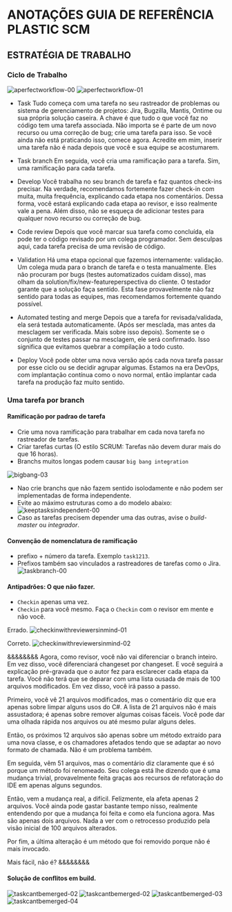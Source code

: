 # ANOTAÇÕES GUIA DE REFERÊNCIA PLASTIC SCM

## ESTRATÉGIA DE TRABALHO

### Ciclo de Trabalho

![aperfectworkflow-00](https://github.com/user-attachments/assets/8a91a344-55f8-405f-991b-b3b014fa94ac)
![aperfectworkflow-01](https://github.com/user-attachments/assets/2478cdbd-d458-4fbb-9610-49668a1b60ca)

*   Task
Tudo começa com uma tarefa no seu rastreador de problemas ou sistema de gerenciamento de projetos: Jira, Bugzilla, Mantis, Ontime ou sua própria solução caseira. A chave é que tudo o que você faz no código tem uma tarefa associada. Não importa se é parte de um novo recurso ou uma correção de bug; crie uma tarefa para isso. Se você ainda não está praticando isso, comece agora. Acredite em mim, inserir uma tarefa não é nada depois que você e sua equipe se acostumarem.

*   Task branch
Em seguida, você cria uma ramificação para a tarefa. Sim, uma ramificação para cada tarefa.

*   Develop
Você trabalha no seu branch de tarefa e faz quantos check-ins precisar. Na verdade, recomendamos fortemente fazer check-in com muita, muita frequência, explicando cada etapa nos comentários. Dessa forma, você estará explicando cada etapa ao revisor, e isso realmente vale a pena. Além disso, não se esqueça de adicionar testes para qualquer novo recurso ou correção de bug.

*   Code review
Depois que você marcar sua tarefa como concluída, ela pode ter o código revisado por um colega programador. Sem desculpas aqui, cada tarefa precisa de uma revisão de código.

*   Validation
Há uma etapa opcional que fazemos internamente: validação. Um colega muda para o branch de tarefa e o testa manualmente. Eles não procuram por bugs (testes automatizados cuidam disso), mas olham da solution/fix/new-featureperspectiva do cliente. O testador garante que a solução faça sentido. Esta fase provavelmente não faz sentido para todas as equipes, mas recomendamos fortemente quando possível.

*   Automated testing and merge
Depois que a tarefa for revisada/validada, ela será testada automaticamente. (Após ser mesclada, mas antes da mesclagem ser verificada. Mais sobre isso depois). Somente se o conjunto de testes passar na mesclagem, ele será confirmado. Isso significa que evitamos quebrar a compilação a todo custo.

*   Deploy
Você pode obter uma nova versão após cada nova tarefa passar por esse ciclo ou se decidir agrupar algumas. Estamos na era DevOps, com implantação contínua como o novo normal, então implantar cada tarefa na produção faz muito sentido.

### Uma tarefa por branch

#### Ramificação por padrao de tarefa

*   Crie uma nova ramificação para trabalhar em cada nova tarefa no rastreador de tarefas.
*   Criar tarefas curtas (O estilo SCRUM: Tarefas não devem durar mais do que 16 horas).
*   Branchs muitos longas podem causar `big bang integration`

![bigbang-03](https://github.com/user-attachments/assets/390f6435-c675-418b-a802-da5f24f82ed1)

*   Nao crie branchs que não fazem sentido isolodamente e não podem ser implementadas de forma independente.
*   Evite ao máximo estruturas como a do modelo abaixo:
![keeptasksindependent-00](https://github.com/user-attachments/assets/a4ad5b68-ab6a-4367-8d22-9cbb3d389d80)
*   Caso as tarefas precisem depender uma das outras, avise o _build-master_ ou _integrador_.

#### Convenção de nomenclatura de ramificação

*   prefixo + número da tarefa. Exemplo `task1213`.
*   Prefixos também sao vinculados a rastreadores de tarefas como o Jira.
![taskbranch-00](https://github.com/user-attachments/assets/81807b24-9525-4d41-be4f-5209e22ad4a6)

#### Antipadrões: O que não fazer.

*   `Checkin` apenas uma vez.
*   `Checkin` para você mesmo. Faça o `Checkin` com o revisor em mente e não você.

Errado.
![checkinwithreviewersinmind-01](https://github.com/user-attachments/assets/d1c25faa-1db7-480a-b34e-41ba1a811c05)

Correto.
![checkinwithreviewersinmind-02](https://github.com/user-attachments/assets/5bfded91-09b4-4e86-98be-5a78614866a8)

&&&&&&&&
Agora, como revisor, você não vai diferenciar o branch inteiro. Em vez disso, você diferenciará changeset por changeset. E você seguirá a explicação pré-gravada que o autor fez para esclarecer cada etapa da tarefa. Você não terá que se deparar com uma lista ousada de mais de 100 arquivos modificados. Em vez disso, você irá passo a passo.

Primeiro, você vê 21 arquivos modificados, mas o comentário diz que era apenas sobre limpar alguns usos do C#. A lista de 21 arquivos não é mais assustadora; é apenas sobre remover algumas coisas fáceis. Você pode dar uma olhada rápida nos arquivos ou até mesmo pular alguns deles.

Então, os próximos 12 arquivos são apenas sobre um método extraído para uma nova classe, e os chamadores afetados tendo que se adaptar ao novo formato de chamada. Não é um problema também.

Em seguida, vêm 51 arquivos, mas o comentário diz claramente que é só porque um método foi renomeado. Seu colega está lhe dizendo que é uma mudança trivial, provavelmente feita graças aos recursos de refatoração do IDE em apenas alguns segundos.

Então, vem a mudança real, a difícil. Felizmente, ela afeta apenas 2 arquivos. Você ainda pode gastar bastante tempo nisso, realmente entendendo por que a mudança foi feita e como ela funciona agora. Mas são apenas dois arquivos. Nada a ver com o retrocesso produzido pela visão inicial de 100 arquivos alterados.

Por fim, a última alteração é um método que foi removido porque não é mais invocado.

Mais fácil, não é?
&&&&&&&&

#### Solução de conflitos em build.

![taskcantbemerged-02](https://github.com/user-attachments/assets/bc85e496-9943-4b1e-9382-cb7ae04c7710)
![taskcantbemerged-02](https://github.com/user-attachments/assets/19bd143d-d7cd-4175-bd13-9d49447bb8f9)
![taskcantbemerged-03](https://github.com/user-attachments/assets/6f73c544-f85b-4ecf-8a4c-1d8701a58970)
![taskcantbemerged-04](https://github.com/user-attachments/assets/8a1fc865-ee0d-450b-a2d2-4f014c4da22c)

